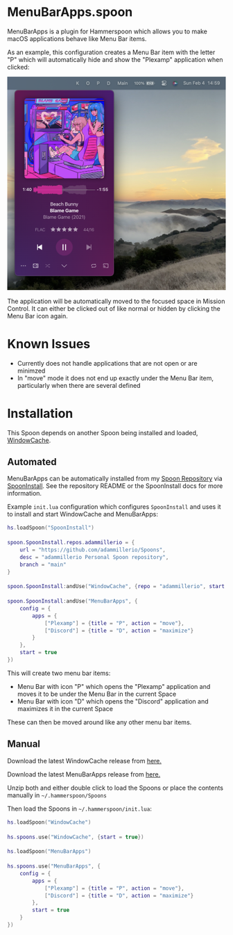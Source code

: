 # MenuBarApps.spoon
MenuBarApps is a plugin for Hammerspoon which allows you to make macOS applications behave like Menu Bar items.

As an example, this configuration creates a Menu Bar item with the letter "P" which will automatically hide and show the "Plexamp" application when clicked:

![Screenshot](docs/images/menu.png)

The application will be automatically moved to the focused space in Mission Control. It can either be clicked out of like normal or hidden by clicking the Menu Bar icon again.

# Known Issues

* Currently does not handle applications that are not open or are minimzed
* In "move" mode it does not end up exactly under the Menu Bar item, particularly when there are several defined

# Installation

This Spoon depends on another Spoon being installed and loaded, [WindowCache](https://github.com/adammillerio/WindowCache.spoon).

## Automated

MenuBarApps can be automatically installed from my [Spoon Repository](https://github.com/adammillerio/Spoons) via [SpoonInstall](https://www.hammerspoon.org/Spoons/SpoonInstall.html). See the repository README or the SpoonInstall docs for more information.

Example `init.lua` configuration which configures `SpoonInstall` and uses it to install and start WindowCache and MenuBarApps:

```lua
hs.loadSpoon("SpoonInstall")

spoon.SpoonInstall.repos.adammillerio = {
    url = "https://github.com/adammillerio/Spoons",
    desc = "adammillerio Personal Spoon repository",
    branch = "main"
}

spoon.SpoonInstall:andUse("WindowCache", {repo = "adammillerio", start = true})

spoon.SpoonInstall:andUse("MenuBarApps", {
    config = {
        apps = {
            ["Plexamp"] = {title = "P", action = "move"},
            ["Discord"] = {title = "D", action = "maximize"}
        }
    },
    start = true
})
```

This will create two menu bar items:

* Menu Bar with icon "P" which opens the "Plexamp" application and moves it to be under the Menu Bar in the current Space
* Menu Bar with icon "D" which opens the "Discord" application and maximizes it in the current Space

These can then be moved around like any other menu bar items.

## Manual

Download the latest WindowCache release from [here.](https://github.com/adammillerio/Spoons/raw/main/Spoons/MenuBarApps.spoon.zip)

Download the latest MenuBarApps release from [here.](https://github.com/adammillerio/Spoons/raw/main/Spoons/MenuBarApps.spoon.zip)

Unzip both and either double click to load the Spoons or place the contents manually in `~/.hammerspoon/Spoons`

Then load the Spoons in `~/.hammerspoon/init.lua`:

```lua
hs.loadSpoon("WindowCache")

hs.spoons.use("WindowCache", {start = true})

hs.loadSpoon("MenuBarApps")

hs.spoons.use("MenuBarApps", {
    config = {
        apps = {
            ["Plexamp"] = {title = "P", action = "move"},
            ["Discord"] = {title = "D", action = "maximize"}
        },
        start = true
    }
})
```

